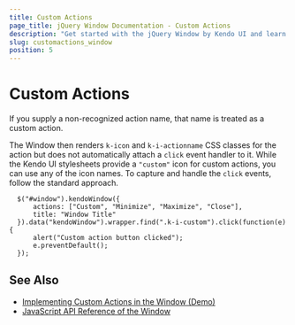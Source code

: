 ```yaml
---
title: Custom Actions
page_title: jQuery Window Documentation - Custom Actions
description: "Get started with the jQuery Window by Kendo UI and learn how to set custom user actions."
slug: customactions_window
position: 5
---
```


# Custom Actions

If you supply a non-recognized action name, that name is treated as a custom action.

The Window then renders `k-icon` and `k-i-actionname` CSS classes for the action but does not automatically attach a `click` event handler to it. While the Kendo UI stylesheets provide a `"custom"` icon for custom actions, you can use any of the icon names. To capture and handle the `click` events, follow the standard approach.

      $("#window").kendoWindow({
          actions: ["Custom", "Minimize", "Maximize", "Close"],
          title: "Window Title"
      }).data("kendoWindow").wrapper.find(".k-i-custom").click(function(e) {
          alert("Custom action button clicked");
          e.preventDefault();
      });

## See Also

* [Implementing Custom Actions in the Window (Demo)](https://demos.telerik.com/kendo-ui/window/actions)
* [JavaScript API Reference of the Window](/api/javascript/ui/window)
